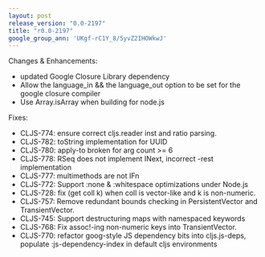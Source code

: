 ```yaml
---
layout: post
release_version: "0.0-2197"
title: "r0.0-2197"
google_group_ann: 'UKgf-rC1Y_8/5yvZ2IHOWkwJ'
---
```


Changes & Enhancements:

* updated Google Closure Library dependency
* Allow the language_in && the language_out option to be set for the google closure compiler
* Use Array.isArray when building for node.js

Fixes:

* CLJS-774: ensure correct cljs.reader inst and ratio parsing.
* CLJS-782: toString implementation for UUID
* CLJS-780: apply-to broken for arg count >= 6
* CLJS-778: RSeq does not implement INext, incorrect -rest implementation
* CLJS-777: multimethods are not IFn
* CLJS-772: Support :none & :whitespace optimizations under Node.js
* CLJS-728: fix (get coll k) when coll is vector-like and k is non-numeric.
* CLJS-757: Remove redundant bounds checking in PersistentVector and TransientVector.
* CLJS-745: Support destructuring maps with namespaced keywords
* CLJS-768: Fix assoc!-ing non-numeric keys into TransientVector.
* CLJS-770: refactor goog-style JS dependency bits into cljs.js-deps, populate :js-dependency-index in default cljs environments
